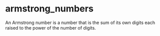 # armstrong_numbers
 An Armstrong number is a number that is the sum of its own digits each raised to the power of the number of digits.
